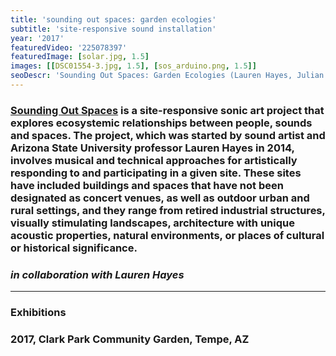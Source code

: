 ```yaml
---
title: 'sounding out spaces: garden ecologies'
subtitle: 'site-responsive sound installation'
year: '2017'
featuredVideo: '225078397'
featuredImage: [solar.jpg, 1.5]
images: [[DSC01554-3.jpg, 1.5], [sos_arduino.png, 1.5]]
seoDescr: 'Sounding Out Spaces: Garden Ecologies (Lauren Hayes, Julian Stein) is a site-responsive sonic art project that explores ecosystemic relationships between people, sounds and spaces.'
---
```


### [Sounding Out Spaces](https://www.pariesa.com/single-post/garden-ecologies) is a site-responsive sonic art project that explores ecosystemic relationships between people, sounds and spaces. The project, which was started by sound artist and Arizona State University professor Lauren Hayes in 2014, involves musical and technical approaches for artistically responding to and participating in a given site. These sites have included buildings and spaces that have not been designated as concert venues, as well as outdoor urban and rural settings, and they range from retired industrial structures, visually stimulating landscapes, architecture with unique acoustic properties, natural environments, or places of cultural or historical significance.

### _in collaboration with Lauren Hayes_

---

### **Exhibitions**

### 2017, Clark Park Community Garden, Tempe, AZ
